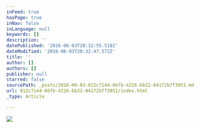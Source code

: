 ```yaml
---
inFeed: true
hasPage: true
inNav: false
inLanguage: null
keywords: []
description: ''
datePublished: '2016-06-03T20:32:55.518Z'
dateModified: '2016-06-03T20:32:47.572Z'
title: ''
author: []
authors: []
publisher: null
starred: false
sourcePath: _posts/2016-06-03-012c7144-66fb-4216-bb22-04172b7f3951.md
url: 012c7144-66fb-4216-bb22-04172b7f3951/index.html
_type: Article

---
```

![](https://the-grid-user-content.s3-us-west-2.amazonaws.com/cce8dd98-2d3e-4c8b-a40b-cdba59e778af.jpg)